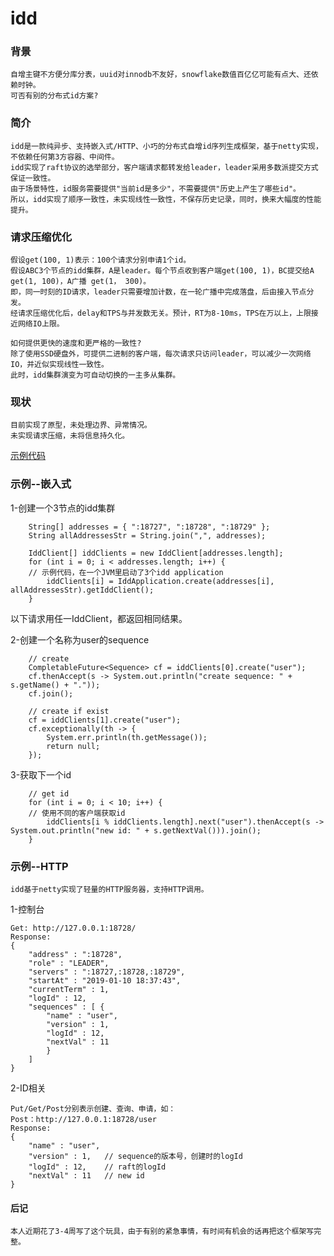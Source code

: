 # idd

### 背景
    
    自增主键不方便分库分表，uuid对innodb不友好，snowflake数值百亿亿可能有点大、还依赖时钟。
    可否有别的分布式id方案?

### 简介

    idd是一款纯异步、支持嵌入式/HTTP、小巧的分布式自增id序列生成框架，基于netty实现，不依赖任何第3方容器、中间件。
    idd实现了raft协议的选举部分，客户端请求都转发给leader，leader采用多数派提交方式保证一致性。
    由于场景特性，id服务需要提供"当前id是多少"，不需要提供"历史上产生了哪些id"。
    所以，idd实现了顺序一致性，未实现线性一致性，不保存历史记录，同时，换来大幅度的性能提升。
    
### 请求压缩优化

    假设get(100, 1)表示：100个请求分别申请1个id。
    假设ABC3个节点的idd集群，A是leader。每个节点收到客户端get(100, 1)，BC提交给A get(1, 100)，A广播 get(1， 300)。
    即，同一时刻的ID请求，leader只需要增加计数，在一轮广播中完成落盘，后由接入节点分发。
    经请求压缩优化后，delay和TPS与并发数无关。预计，RT为8-10ms，TPS在万以上，上限接近网络IO上限。
    
    如何提供更快的速度和更严格的一致性?
    除了使用SSD硬盘外，可提供二进制的客户端，每次请求只访问leader，可以减少一次网络IO，并近似实现线性一致性。
    此时，idd集群演变为可自动切换的一主多从集群。

### 现状

    目前实现了原型，未处理边界、异常情况。
    未实现请求压缩，未将信息持久化。
    
  [示例代码](/src/test/java/eastwind/idd/test/TestIdd.java) 
    
    
### 示例--嵌入式

  1-创建一个3节点的idd集群

        String[] addresses = { ":18727", ":18728", ":18729" };
        String allAddressesStr = String.join(",", addresses);
	
        IddClient[] iddClients = new IddClient[addresses.length];
        for (int i = 0; i < addresses.length; i++) {
	    // 示例代码，在一个JVM里启动了3个idd application
            iddClients[i] = IddApplication.create(addresses[i], allAddressesStr).getIddClient();
        }

  以下请求用任一IddClient，都返回相同结果。
  
  2-创建一个名称为user的sequence

        // create
        CompletableFuture<Sequence> cf = iddClients[0].create("user");
        cf.thenAccept(s -> System.out.println("create sequence: " + s.getName() + "."));
        cf.join();

        // create if exist
        cf = iddClients[1].create("user");
        cf.exceptionally(th -> {
            System.err.println(th.getMessage());
            return null;
        });
		
  3-获取下一个id

        // get id
        for (int i = 0; i < 10; i++) {
	    // 使用不同的客户端获取id
            iddClients[i % iddClients.length].next("user").thenAccept(s -> System.out.println("new id: " + s.getNextVal())).join();
        }

### 示例--HTTP

    idd基于netty实现了轻量的HTTP服务器，支持HTTP调用。
    
  1-控制台
   
    Get: http://127.0.0.1:18728/
    Response:
    {
        "address" : ":18728",
        "role" : "LEADER",
        "servers" : ":18727,:18728,:18729",
        "startAt" : "2019-01-10 18:37:43",
        "currentTerm" : 1,
        "logId" : 12,
        "sequences" : [ {
            "name" : "user",
            "version" : 1,
            "logId" : 12,
            "nextVal" : 11
            } 
        ]
    }
  
  2-ID相关
  
    Put/Get/Post分别表示创建、查询、申请，如：
    Post：http://127.0.0.1:18728/user
    Response:
    {
        "name" : "user",
        "version" : 1,   // sequence的版本号，创建时的logId
        "logId" : 12,    // raft的logId
        "nextVal" : 11   // new id
    }

#### 后记

    本人近期花了3-4周写了这个玩具，由于有别的紧急事情，有时间有机会的话再把这个框架写完整。
